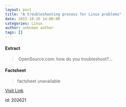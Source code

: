 ```yaml
---
layout: post
title: "A troubleshooting process for Linux problems"
date: 2015-10-26 14:00:00
categories: Linux
author: unknown author
tags: []
---
```



#### Extract
>&nbsp;OpenSource.com: how do you troubleshoot?...

#### Factsheet
>factsheet unavailable

[Visit Link](http://www.linuxtoday.com/infrastructure/a-troubleshooting-process-for-linux-problems-151026081008.html)

id:  202621


